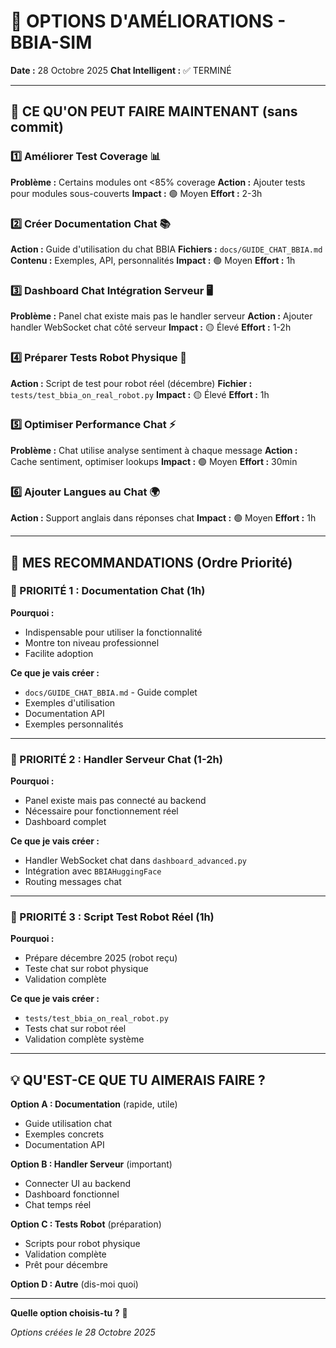 # 🎯 OPTIONS D'AMÉLIORATIONS - BBIA-SIM

**Date :** 28 Octobre 2025
**Chat Intelligent :** ✅ TERMINÉ

---

## 🎯 CE QU'ON PEUT FAIRE MAINTENANT (sans commit)

### 1️⃣ **Améliorer Test Coverage** 📊
**Problème :** Certains modules ont <85% coverage
**Action :** Ajouter tests pour modules sous-couverts
**Impact :** 🟢 Moyen
**Effort :** 2-3h

### 2️⃣ **Créer Documentation Chat** 📚
**Action :** Guide d'utilisation du chat BBIA
**Fichiers :** `docs/GUIDE_CHAT_BBIA.md`
**Contenu :** Exemples, API, personnalités
**Impact :** 🟢 Moyen
**Effort :** 1h

### 3️⃣ **Dashboard Chat Intégration Serveur** 🖥️
**Problème :** Panel chat existe mais pas le handler serveur
**Action :** Ajouter handler WebSocket chat côté serveur
**Impact :** 🟡 Élevé
**Effort :** 1-2h

### 4️⃣ **Préparer Tests Robot Physique** 🤖
**Action :** Script de test pour robot réel (décembre)
**Fichier :** `tests/test_bbia_on_real_robot.py`
**Impact :** 🟡 Élevé
**Effort :** 1h

### 5️⃣ **Optimiser Performance Chat** ⚡
**Problème :** Chat utilise analyse sentiment à chaque message
**Action :** Cache sentiment, optimiser lookups
**Impact :** 🟢 Moyen
**Effort :** 30min

### 6️⃣ **Ajouter Langues au Chat** 🌍
**Action :** Support anglais dans réponses chat
**Impact :** 🟢 Moyen
**Effort :** 1h

---

## 🎯 MES RECOMMANDATIONS (Ordre Priorité)

### 🥇 PRIORITÉ 1 : Documentation Chat (1h)

**Pourquoi :**
- Indispensable pour utiliser la fonctionnalité
- Montre ton niveau professionnel
- Facilite adoption

**Ce que je vais créer :**
- `docs/GUIDE_CHAT_BBIA.md` - Guide complet
- Exemples d'utilisation
- Documentation API
- Exemples personnalités

---

### 🥈 PRIORITÉ 2 : Handler Serveur Chat (1-2h)

**Pourquoi :**
- Panel existe mais pas connecté au backend
- Nécessaire pour fonctionnement réel
- Dashboard complet

**Ce que je vais créer :**
- Handler WebSocket chat dans `dashboard_advanced.py`
- Intégration avec `BBIAHuggingFace`
- Routing messages chat

---

### 🥉 PRIORITÉ 3 : Script Test Robot Réel (1h)

**Pourquoi :**
- Prépare décembre 2025 (robot reçu)
- Teste chat sur robot physique
- Validation complète

**Ce que je vais créer :**
- `tests/test_bbia_on_real_robot.py`
- Tests chat sur robot réel
- Validation complète système

---

## 💡 QU'EST-CE QUE TU AIMERAIS FAIRE ?

**Option A : Documentation** (rapide, utile)
- Guide utilisation chat
- Exemples concrets
- Documentation API

**Option B : Handler Serveur** (important)
- Connecter UI au backend
- Dashboard fonctionnel
- Chat temps réel

**Option C : Tests Robot** (préparation)
- Scripts pour robot physique
- Validation complète
- Prêt pour décembre

**Option D : Autre** (dis-moi quoi)

---

**Quelle option choisis-tu ?** 🎯

*Options créées le 28 Octobre 2025*

